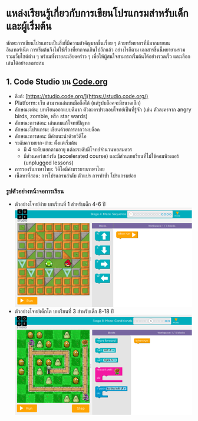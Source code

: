# แหล่งเรียนรู้เกี่ยวกับการเขียนโปรแกรมสำหรับเด็กและผู้เริ่มต้น

ทักษะการเขียนโปรแกรมเป็นสิ่งที่มีความสำคัญมากขึ้นเรื่อย ๆ ด้วยทรัพยากรที่มีมากมายบนอินเทอร์เน็ต
การเริ่มต้นจึงไม่ใช่เรื่องที่ยากจนเกินไปอีกแล้ว อย่างไรก็ตาม เอกสารชิ้นนี้พยายามรวมรวมเว็บไซต์ต่าง ๆ
พร้อมทั้งรายละเอียดคร่าว ๆ เพื่อให้ผู้สนใจสามารถเริ่มต้นได้อย่างรวดเร็ว และเลือกเล่นได้อย่างเหมาะสม

## 1. Code Studio บน [Code.org](http://code.org)

* ลิงก์: [https://studio.code.org/](https://studio.code.org/)
* Platform: เว็บ สามารถเล่นบนมือถือได้ (แต่รูปบล็อคจะมีขนาดเล็ก)
* ลักษณะเด่น: บทเรียนออกแบบดีมาก ตัวละครประกอบโจทย์เป็นที่รู้จัก (เช่น ตัวละครจาก angry birds, zombie, หรือ star wards)
* ลักษณะการสอน: เล่นเกมแก้โจทย์ปัญหา
* ลักษณะโปรแกรม: เขียนด้วยการลากวางบล็อค
* ลักษณะการสอน: มีคำแนะนำด้วยวิดีโอ
* ระดับความยาก-ง่าย: ตั้งแต่เริ่มต้น
  * มี 4 ระดับแยกตามอายุ แต่ละระดับมีโจทย์จำนวนพอสมควร
  * มีส่วนคอร์สเร่งรัด (accelerated course) และมีส่วนบทเรียนที่ไม่ใช้คอมพิวเตอร์ (unplugged lessons)
* การรองรับภาษาไทย: วิดีโอมีคำบรรยายภาษาไทย
* เนื้อหาที่สอน: การโปรแกรมลำดับ ตัวแปร การทำซ้ำ โปรแกรมย่อย

### รูปตัวอย่างหน้าจอการเรียน
* ตัวอย่างโจทย์ง่าย บทเรียนที่ 1 สำหรับเด็ก 4-6 ปี ![ตัวอย่าง-ง่าย](images/code-studio/sample-easy.png)
* ตัวอย่างโจทย์เด็กโต บทเรียนที่ 3 สำหรับเด็ก 8-18 ปี
![ตัวอย่าง-เงื่อนไ](images/code-studio/sample-conditions.png)
